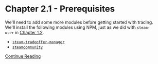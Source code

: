 # Chapter 2.1 - Prerequisites

We'll need to add some more modules before getting started with trading. We'll
install the following modules using NPM, just as we did with `steam-user` in
[Chapter 1.2](../../Chapter%201%20-%20Basics/Chapter%201.2%20-%20Prerequisites).

- [`steam-tradeoffer-manager`](https://www.npmjs.com/package/steam-tradeoffer-manager)
- [`steamcommunity`](https://www.npmjs.com/package/steamcommunity)

[Continue Reading](../Chapter%202.2%20-%20Handling%20Trade%20Offers)
